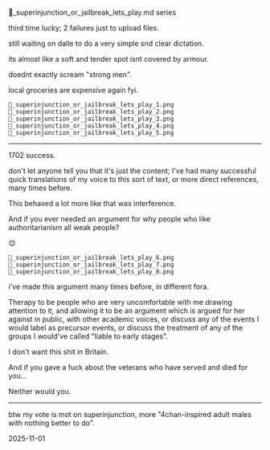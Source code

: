 🧄_superinjunction_or_jailbreak_lets_play.md series  

third time lucky; 2 failures just to upload files.  

still waiting on dalle to do a very simple snd clear dictation.  

its almost like a soft and tender spot isnt covered by armour.  

doednt exactly scream "strong men".  

local groceries are expensive again fyi.  

`🧄_superinjunction_or_jailbreak_lets_play_1.png`  
`🧄_superinjunction_or_jailbreak_lets_play_2.png`  
`🧄_superinjunction_or_jailbreak_lets_play_3.png`  
`🧄_superinjunction_or_jailbreak_lets_play_4.png`  
`🧄_superinjunction_or_jailbreak_lets_play_5.png`  

---

1702 success.  

don't let anyone tell you that it's just the content; I've had many successful quick translations of my voice to this sort of text, or more direct references, many times before.  

This behaved a lot more like that was interference.  

And if you ever needed an argument for why people who like authoritarianism all weak people?  

😌  

`🧄_superinjunction_or_jailbreak_lets_play_6.png`  
`🧄_superinjunction_or_jailbreak_lets_play_7.png`  
`🧄_superinjunction_or_jailbreak_lets_play_8.png`  

i've made this argument many times before, in different fora.  

Therapy to be people who are very uncomfortable with me drawing attention to it, and allowing it to be an argument which is argued for her against in public, with other academic voices, or discuss any of the events I would label as precursor events, or discuss the treatment of any of the groups I would've called "liable to early stages".  


I don't want this shit in Britain.  

And if you gave a fuck about the veterans who have served and died for you...  

Neither would you.  

---

btw my vote is mot on superinjunction, more "4chan-inspired adult males with nothing better to do".  

2025-11-01
